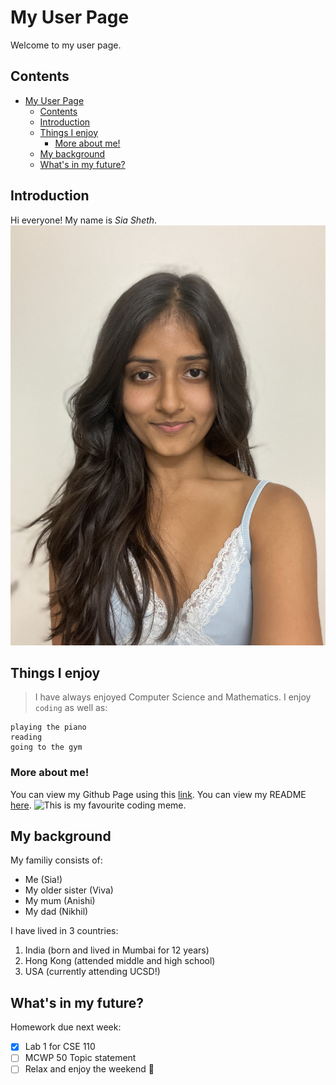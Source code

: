 # My User Page
Welcome to my user page.

## Contents
- [My User Page](#my-user-page)
  - [Contents](#contents)
  - [Introduction](#introduction)
  - [Things I enjoy](#things-i-enjoy)
    - [More about me!](#more-about-me)
  - [My background](#my-background)
  - [What's in my future?](#whats-in-my-future)

## Introduction
Hi everyone! My name is *Sia Sheth*.
![This is what I look like](/IMG_1692.jpeg)

## Things I enjoy 
> I have always enjoyed Computer Science and Mathematics.
I enjoy `coding` as well as:
```
playing the piano
reading
going to the gym
```

### More about me!
You can view my Github Page using this [link](https://github.com/siasheth).
You can view my README [here](README.md).
![This is my favourite coding meme](https://interestingengineering.com/_next/image?url=https%3A%2F%2Fd2kspx2x29brck.cloudfront.net%2F1200x675%2Ffilters%3Aformat(webp)%2Fimg%2Fiea%2FyrwQvLJbON%2Fprogrammer-memes.jpg&w=3840&q=75).

## My background
My familiy consists of:
- Me (Sia!)
- My older sister (Viva)
- My mum (Anishi)
- My dad (Nikhil)

I have lived in 3 countries:
1. India (born and lived in Mumbai for 12 years)
2. Hong Kong (attended middle and high school)
3. USA (currently attending UCSD!)

## What's in my future?
Homework due next week:
- [x] Lab 1 for CSE 110
- [ ] MCWP 50 Topic statement
- [ ] Relax and enjoy the weekend :tada: